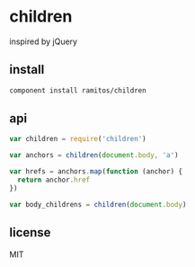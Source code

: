 # children

inspired by jQuery

## install

```bash
component install ramitos/children
```

## api

```js
var children = require('children')

var anchors = children(document.body, 'a')

var hrefs = anchors.map(function (anchor) {
  return anchor.href
})

var body_childrens = children(document.body)
```

## license

MIT